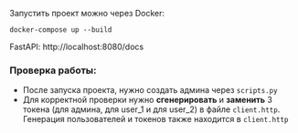 Запустить проект можно через Docker:

```shell
docker-compose up --build
```

FastAPI: http://localhost:8080/docs

### Проверка работы:
* После запуска проекта, нужно создать админа через `scripts.py`
* Для корректной проверки нужно **сгенерировать** и **заменить** 3 токена (для админа, для user_1 и для user_2) 
в файле `client.http`. Генерация пользователей и токенов также находится в `client.http`
